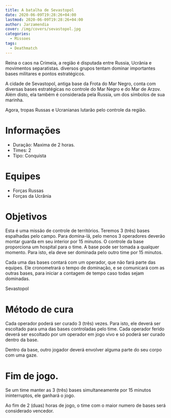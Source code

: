 ```yaml
---
title: A batalha de Sevastopol
date: 2020-06-09T19:28:26+04:00
lastmod: 2020-06-09T19:28:26+04:00
author: Jarzamendia
cover: /img/covers/sevastopol.jpg
categories:
  - Missoes
tags:
  - Deathmatch
---
```


Reina o caos na Crimeia, a região é disputada entre Russia, Ucrânia e movimentos separatistas. diversos grupos tentam dominar importantes bases militares e pontos estratégicos.

A cidade de Sevastopol, antiga base da Frota do Mar Negro, conta com diversas bases estratégicas no controle do Mar Negro e do Mar de Arzov. Além disto, ela também é considerada pela Russia, um dos símbolos de sua marinha.

Agora, tropas Russas e Ucranianas lutarão pelo controle da região.

# Informações
 - Duração: Maxima de 2 horas.
 - Times: 2
 - Tipo: Conquista

# Equipes
 - Forças Russas
 - Forças da Ucrânia

# Objetivos
Esta é uma missão de controle de territórios. Teremos 3 (três) bases espalhadas pelo campo. Para domina-lá, pelo menos 3 operadores deverão montar guarda em seu interior por 15 minutos. O controle da base proporciona um hospital para o time. A base pode ser tomada a qualquer momento. Para isto, ela deve ser dominada pelo outro time por 15 minutos.

Cada uma das bases contará com um operador, que não fará parte das equipes. Ele cronometrará o tempo de dominação, e se comunicará com as outras bases, para iniciar a contagem de tempo caso todas sejam dominadas.

Sevastopol

# Método de cura
Cada operador poderá ser curado 3 (três) vezes. Para isto, ele deverá ser escoltado para uma das bases controladas pelo time. Cada operador ferido deverá ser escoltado por um operador em jogo vivo e só poderá ser curado dentro da base.

Dentro da base, outro jogador deverá envolver alguma parte do seu corpo com uma gaze.

# Fim de jogo.
Se um time manter as 3 (três) bases simultaneamente por 15 minutos ininterruptos, ele ganhará o jogo.

Ao fim de 2 (duas) horas de jogo, o time com o maior numero de bases será considerado vencedor.